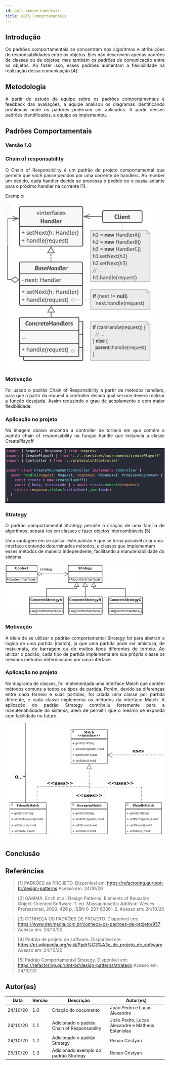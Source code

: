 ```yaml
---
id: gofs_comportamentais
title: GOFS Comportamentais
---
```


## Introdução

<p align = "justify">
Os padrões comportamentais se concentram nos algoritmos e atribuições de responsabilidades entre os objetos. Eles não descrevem apenas padrões de classes ou de objetos, mas também os padrões de comunicação entre os objetos. Ao fazer isso, esses padrões aumentam a flexibilidade na realização dessa comunicação [4].

</p>

## Metodologia

<p align = "justify">
 A partir do estudo da equipe sobre os padrões comportamentais e feedback das avaliações, a equipe analisou os diagramas identificando problemas onde os padrões poderiam ser aplicados. A partir desses padrões identificados, a equipe os implementou.
</p>

## Padrões Comportamentais

### Versão 1.0

### Chain of responsability

<p align = "justify">
O Chain of Responsibility é um padrão de projeto comportamental que permite que você passe pedidos por uma corrente de handlers. Ao receber um pedido, cada handler decide se processa o pedido ou o passa adiante para o próximo handler na corrente [1].
</p>

<p align = "justify">
Exemplo:
</p>

![Exemplo de Chain of Responsability ](../assets/Gof/chain_exemple.png)

### Motivação

<p align = "justify">
Foi usado o padrão Chain of Responsibility a partir de metodos handlers, para que a partir da request a controller decida qual service deverá realizar a função desejada. Assim reduzindo o grau de acoplamento e com maior flexibilidade.
</p>

### Aplicação no projeto

<p align = "justify">
Na imagem abaixo encontra a controller de torneio em que contém o padrão chain of responsability na funçao handle que instancia a classe CreatePlayoff
</p>

![ Aplicação de Chain of Responsability ](../assets/Gof/chain_responsability.png)


### Strategy

<p align = "justify">
O padrão comportamental Strategy permite a criação de uma família de algorítmos, separá-los em classes e fazer objetos intercambiáveis [5]. 

Uma vantagem em se aplicar este padrão é que se torna possível criar uma interface contendo determinados métodos, e classes que implementam esses métodos de maneira independente, facilitando a manutenabilidade do sistema. 
</p>

![ Exemplo de strategy ](../assets/Gof/strategy_example.png)

### Motivação

<p align = "justify">
A ideia de se utilizar o padrão comportamental Strategy foi para abstrair a lógica de uma partida (match), já que uma partida pode ser amistosa, de mata-mata, de barragem ou de muitos tipos diferentes de torneio. Ao utilizar o padrão, cada tipo de partida implementa em sua própria classe os mesmos métodos determinados por uma interface.
</p>

### Aplicação no projeto

<p align = "justify">
No diagrama de classes, foi implementada uma interface Match que contém métodos comuns a todos os tipos de partida. Porém, devido as diferenças entre cada torneio e suas partidas, foi criada uma classe por partida diferente, e cada classe implementa os métodos da interface Match. A aplicação do padrão Strategy contribuiu fortemente para a manutenabilidade do sistema, além de permitir que o mesmo se expanda com facilidade no futuro. 
</p>

![ Aplicação de Strategy ](../assets/Gof/strategy.png)


## Conclusão

## Referências

> [1] PADRÕES de PROJETO. Disponível em: https://refactoring.guru/pt-br/design-patterns Acesso em: 24/10/20

> [2] GAMMA, Erich et al. Design Patterns: Elements of Reusable Object-Oriented Software. 1. ed. Massachusetts: Addison-Wesley Professional, 2009. 426 p. ISBN 0-201-63361-2. Acesso em: 24/10/20

> [3] CONHEÇA OS PADRÕES DE PROJETO. Disponível em: https://www.devmedia.com.br/conheca-os-padroes-de-projeto/957 Acesso em: 24/10/20

> [4] Padrão de projeto de software. Disponível em: https://pt.wikipedia.org/wiki/Padr%C3%A3o_de_projeto_de_software Acesso em: 24/10/20

> [5] Padrão Comportamental Strategy. Disponível em: https://refactoring.guru/pt-br/design-patterns/strategy Acesso em: 24/10/20 

## Autor(es)

| Data | Versão | Descrição | Autor(es) |
| -- | -- | -- | -- |
| 24/10/20 | 1.0 | Criação do documento | João Pedro e Lucas Alexandre |
|24/10/20 | 1.1| Adicionado o padrão Chain of Responsability | João Pedro, Lucas Alexandre e Matheus Estanislau 
| 24/10/20 | 1.2 | Adicionado o padrão Strategy | Renan Cristyan 
| 25/10/20 | 1.3 | Adicionado exemplo do padrão Strategy | Renan Cristyan
